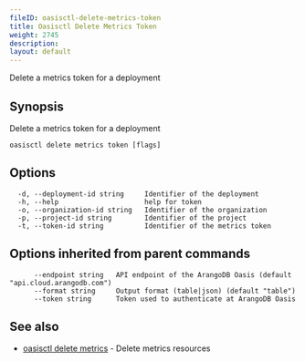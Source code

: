 ```yaml
---
fileID: oasisctl-delete-metrics-token
title: Oasisctl Delete Metrics Token
weight: 2745
description: 
layout: default
---
```

Delete a metrics token for a deployment

## Synopsis

Delete a metrics token for a deployment

```
oasisctl delete metrics token [flags]
```

## Options

```
  -d, --deployment-id string     Identifier of the deployment
  -h, --help                     help for token
  -o, --organization-id string   Identifier of the organization
  -p, --project-id string        Identifier of the project
  -t, --token-id string          Identifier of the metrics token
```

## Options inherited from parent commands

```
      --endpoint string   API endpoint of the ArangoDB Oasis (default "api.cloud.arangodb.com")
      --format string     Output format (table|json) (default "table")
      --token string      Token used to authenticate at ArangoDB Oasis
```

## See also

* [oasisctl delete metrics](oasisctl-delete-metrics)	 - Delete metrics resources

